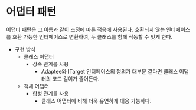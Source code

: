 # 어댑터 패턴
어댑터 패턴은 그 이름과 같이 조정에 따른 적응에 사용된다. 
호환되지 않는 인터페이스를 호환 가능한 인터페이스로 변환하여, 두 클래스를 함께 작동할 수 잇게 한다.
* 구현 방식
  * 클래스 어댑터
    * 상속 관계를 사용
      * Adaptee와 ITarget 인터페이스의 정의가 대부분 같다면 클래스 어댑터의 코드 길이가 줄어든다.
  * 객체 어댑터
    * 합성 관계를 사용
      * 클래스 어댑터에 비해 더욱 유연하게 대응 가능하다.
